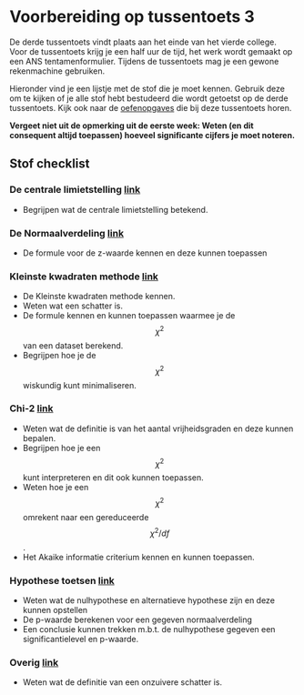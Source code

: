 # Voorbereiding op tussentoets 3

De derde tussentoets vindt plaats aan het einde van het vierde college. 
Voor de tussentoets krijg je een half uur de tijd, het werk wordt gemaakt op een ANS tentamenformulier. Tijdens de tussentoets mag je een gewone rekenmachine gebruiken. 

Hieronder vind je een lijstje met de stof die je moet kennen. Gebruik deze om te kijken of je alle stof hebt bestudeerd die wordt getoetst op de derde tussentoets. Kijk ook naar de [oefenopgaves](/tussentoets-iii/oefenopgaves) die bij deze tussentoets horen.

**Vergeet niet uit de opmerking uit de eerste week: 
Weten (en dit consequent altijd toepassen) hoeveel significante cijfers je moet noteren.**

## Stof checklist 

### De centrale limietstelling [link](/module-3/de-centrale-limietstelling) 
* Begrijpen wat de centrale limietstelling betekend.

### De Normaalverdeling [link](/module-3/normaalverdeling)
* De formule voor de z-waarde kennen en deze kunnen toepassen


### Kleinste kwadraten methode [link](/module-3/kleinste-kwadraten) 

* De Kleinste kwadraten methode kennen. 
* Weten wat een schatter is.
* De formule kennen en kunnen toepassen waarmee je de $$\chi^2$$ van een dataset berekend. 
* Begrijpen hoe je de $$\chi^2$$ wiskundig kunt minimaliseren.


### Chi-2 [link](/module-3/chi-2) 
* Weten wat de definitie is van het aantal vrijheidsgraden en deze kunnen bepalen. 
* Begrijpen hoe je een $$\chi^2$$ kunt interpreteren en dit ook kunnen toepassen.
* Weten hoe je een $$\chi^2$$ omrekent naar een gereduceerde $$\chi^2/df$$.
* Het Akaike informatie criterium kennen en kunnen toepassen.

### Hypothese toetsen [link](/module-3/hypothese-toetsen) 

* Weten wat de nulhypothese en alternatieve hypothese zijn en deze kunnen opstellen
* De p-waarde berekenen voor een gegeven normaalverdeling
* Een conclusie kunnen trekken m.b.t. de nulhypothese gegeven een significantielevel en p-waarde.

### Overig [link](/opdrachten-module-2/opdrachten)
* Weten wat de definitie van een onzuivere schatter is.
